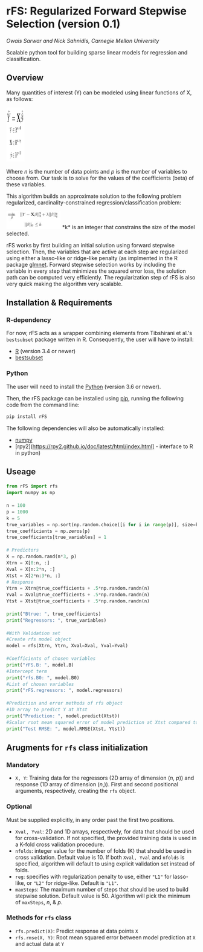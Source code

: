 # rFS: Regularized Forward Stepwise Selection (version 0.1)
*Owais Sarwar and Nick Sahnidis, Carnegie Mellon University* 

Scalable python tool for building sparse linear models for regression and classification. 


## Overview 

Many quantities of interest (Y) can be modeled using linear functions of X, as follows: 

<img src="linmodel.jpg" height="144" width="48">

Where *n* is the number of data points and *p* is the number of variables to choose from. Our task is to solve for the values of the coefficients (beta) of these variables. 

This algorithm builds an approximate solution to the following problem regularized, cardinality-constrained regression/classification problem: 


<img src="regbestsubset.jpg" height="48" width="144">
*k* is an integer that constrains the size of the model selected. 

rFS works by first building an initial solution using forward stepwise selection. Then, the variables that are active at each step are regularized using either a lasso-like or ridge-like penalty (as implmented in the R package [glmnet](https://web.stanford.edu/~hastie/glmnet/glmnet_alpha.html). Forward stepwise selection works by including the variable in every step that minimizes the squared error loss, the solution path can be computed very efficiently. The regularization step of rFS is also very quick making the algorithm very scalable. 

## Installation & Requirements 

### R-dependency 
For now, rFS acts as a wrapper combining elements from Tibshirani et al.'s `bestsubset` package written in R. Consequently, the user will have to install: 
- [R](https://www.r-project.org/) (version 3.4 or newer)
- [bestsubset](https://github.com/ryantibs/best-subset/)

### Python 
The user will need to install the [Python](https://www.python.org/downloads/) (version 3.6 or newer).

Then, the rFS package can be installed using [pip](https://pip.pypa.io/en/stable/), running the following code from the command line: 

```bash 
pip install rFS
``` 
The following dependencies will also be automatically installed: 
- [numpy](https://numpy.org/)
- [rpy2](https://rpy2.github.io/doc/latest/html/index.html] - interface to R in python)
## Useage 

```python 
from rFS import rfs 
import numpy as np 

n = 100
p = 1000
k = 5
true_variables = np.sort(np.random.choice([i for i in range(p)], size=k, replace=False))
true_coefficients = np.zeros(p)
true_coefficients[true_variables] = 1

# Predictors
X = np.random.rand(n*3, p)
Xtrn = X[0:n, :]
Xval = X[n:2*n, :]
Xtst = X[2*n:3*n, :]
# Response
Ytrn = Xtrn@true_coefficients + .5*np.random.randn(n)
Yval = Xval@true_coefficients + .5*np.random.randn(n)
Ytst = Xtst@true_coefficients + .5*np.random.randn(n)		

print("Btrue: ", true_coefficients)
print("Regressors: ", true_variables)

#With Validation set 
#Create rfs model object 
model = rfs(Xtrn, Ytrn, Xval=Xval, Yval=Yval)

#Coefficients of chosen variables 
print("rFS.B: ", model.B)
#Intercept term 
print("rfs.B0: ", model.B0)
#List of chosen variables 
print("rFS.regressors: ", model.regressors)

#Prediction and error methods of rfs object  
#1D array to predict Y at Xtst 
print("Prediction: ", model.predict(Xtst))
#Scalar root mean squared error of model prediction at Xtst compared to actual value at Ytst 
print("Test RMSE: ", model.RMSE(Xtst, Ytst))

```

## Arugments for `rfs` class initialization

### Mandatory 

- `X, Y`: Training data for the regressors (2D array of dimension (*n*, *p*)) and response (1D array of dimension (*n*,)). First and second positional arguments, respectively, creating the `rfs` object. 

### Optional  

Must be supplied explicitly, in any order past the first two positions. 

- `Xval, Yval`: 2D and 1D arrays, respectively, for data that should be used for cross-validation. If not specified, the provided training data is used in a K-fold cross validation procedure. 
- `nfolds`: integer value for the number of folds (K) that should be used in cross validation. Default value is 10. If both `Xval, Yval` and `nfolds` is specified, algorithm will default to using explicit validation set instead of folds. 
- `reg`: specifies with regularization penalty to use, either `"L1"` for lasso-like, or `"L2"` for ridge-like. Default is `"L1"`.
- `maxSteps`: The maximum number of steps that should be used to build stepwise solution. Default value is 50. Algorithm will pick the minimum of `maxSteps`, *n*, & *p*. 

### Methods for `rfs` class

- `rfs.predict(X)`: Predict response at data points `X`
- `rfs.rmse(X, Y)`: Root mean squared error between model prediction at `X` and actual data at `Y`